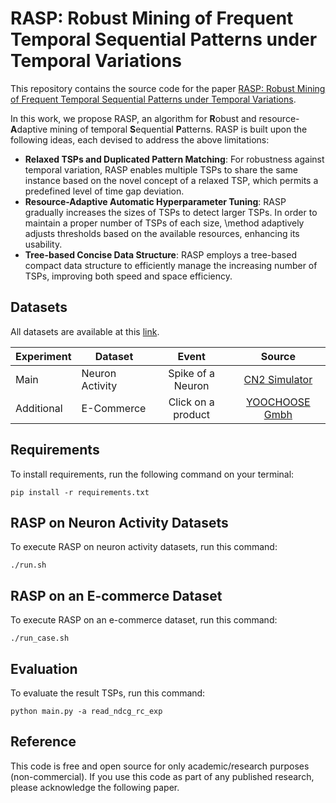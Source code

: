 # RASP: Robust Mining of Frequent Temporal Sequential Patterns under Temporal Variations

This repository contains the source code for the paper [RASP: Robust Mining of Frequent Temporal Sequential Patterns under Temporal Variations](https://doi.org/10.48786/edbt.2025.19).

In this work, we propose RASP, an algorithm for **R**obust and resource-**A**daptive mining of temporal **S**equential **P**atterns.
RASP is built upon the following  ideas, each devised to address the above limitations: 
* **Relaxed TSPs and Duplicated Pattern Matching**: For robustness against temporal variation, RASP enables multiple TSPs to share the same instance based on the novel concept of a relaxed TSP, which permits a predefined level of time gap deviation.
* **Resource-Adaptive Automatic Hyperparameter Tuning**: RASP gradually increases the sizes of TSPs to detect larger TSPs. In order to maintain a proper number of TSPs of each size, \method adaptively adjusts thresholds based on the available resources, enhancing its usability.
* **Tree-based Concise Data Structure**: RASP employs a tree-based compact data structure to efficiently manage the increasing number of TSPs, improving both speed and space efficiency.

## Datasets

All datasets are available at this [link](https://www.dropbox.com/scl/fo/xqamn47x7ybsnww3fgmyf/h?rlkey=mzdfrn5ncaq9696ju8botp73m&dl=0).

| Experiment | Dataset         | Event              | Source          |
|------------|-----------------|:------------------:|:---------------:|
| Main       | Neuron Activity | Spike of a Neuron  | [CN2 Simulator](https://github.com/NICALab/CN2-Simulator) |
| Additional | E-Commerce      | Click on a product | [YOOCHOOSE Gmbh](https://www.kaggle.com/datasets/chadgostopp/recsys-challenge-2015) |

## Requirements

To install requirements, run the following command on your terminal:
```setup
pip install -r requirements.txt
```

## RASP on Neuron Activity Datasets

To execute RASP on neuron activity datasets, run this command:

```
./run.sh
```

## RASP on an E-commerce Dataset

To execute RASP on an e-commerce dataset, run this command:

```
./run_case.sh
```

## Evaluation

To evaluate the result TSPs, run this command:

```
python main.py -a read_ndcg_rc_exp
```

## Reference

This code is free and open source for only academic/research purposes (non-commercial). If you use this code as part of any published research, please acknowledge the following paper.
```

```
